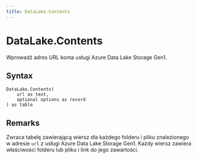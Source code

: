 ```yaml
---
title: DataLake.Contents
---
```


# DataLake.Contents


Wprowadź adres URL konta usługi Azure Data Lake Storage Gen1.


## Syntax

```powerquery
DataLake.Contents(
    url as text,
    optional options as record
) as table
```


## Remarks

Zwraca tabelę zawierającą wiersz dla każdego folderu i pliku znalezionego w adresie <code>url</code> z usługi Azure Data Lake Storage Gen1. Każdy wiersz zawiera właściwości folderu lub pliku i link do jego zawartości.


